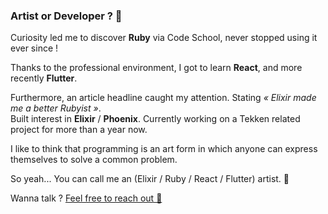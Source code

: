### Artist or Developer ? 🤔

<!--
**kiddoshainingu/kiddoshainingu** is a ✨ _special_ ✨ repository because its `README.md` (this file) appears on your GitHub profile.

Here are some ideas to get you started:

- 🔭 I’m currently working on ...
- 🌱 I’m currently learning ...
- 👯 I’m looking to collaborate on ...
- 🤔 I’m looking for help with ...
- 💬 Ask me about ...
- 📫 How to reach me: ...
- 😄 Pronouns: ...
- ⚡ Fun fact: ...
-->

Curiosity led me to discover **Ruby** via Code School, never stopped using it ever since !

Thanks to the professional environment, I got to learn **React**, and more recently **Flutter**.

Furthermore, an article headline caught my attention. Stating *« Elixir made me a better Rubyist »*.  
Built interest in **Elixir** / **Phoenix**. Currently working on a Tekken related project for more than a year now.

I like to think that programming is an art form in which anyone can express themselves to solve a common problem.

So yeah... You can call me an (Elixir / Ruby / React / Flutter) artist. 🥳

Wanna talk ? [Feel free to reach out 📩](mailto:contact@jasonkaniekete.fr)


